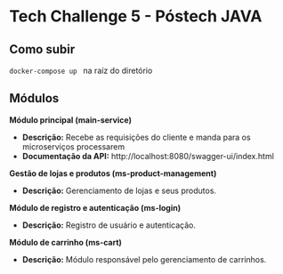 # Tech Challenge 5 - Póstech JAVA

## Como subir

``docker-compose up `` na raíz do diretório

## Módulos

**Módulo principal (main-service)**

* **Descrição:** Recebe as requisições do cliente e manda para os microserviços processarem
* **Documentação da API:** http://localhost:8080/swagger-ui/index.html

**Gestão de lojas e produtos (ms-product-management)**

* **Descrição:** Gerenciamento de lojas e seus produtos.

**Módulo de registro e autenticação (ms-login)**

* **Descrição:** Registro de usuário e autenticação.

**Módulo de carrinho (ms-cart)**

* **Descrição:** Módulo responsável pelo gerenciamento de carrinhos.
